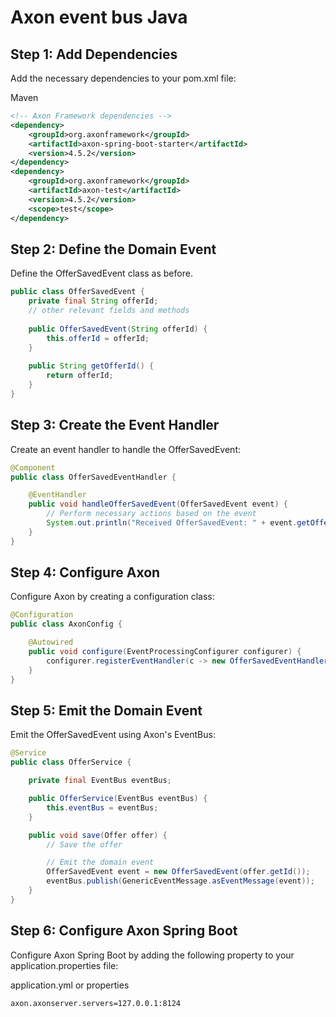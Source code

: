 # Axon event bus Java

## Step 1: Add Dependencies

Add the necessary dependencies to your pom.xml file:

Maven
```pom.xml
<!-- Axon Framework dependencies -->
<dependency>
    <groupId>org.axonframework</groupId>
    <artifactId>axon-spring-boot-starter</artifactId>
    <version>4.5.2</version>
</dependency>
<dependency>
    <groupId>org.axonframework</groupId>
    <artifactId>axon-test</artifactId>
    <version>4.5.2</version>
    <scope>test</scope>
</dependency>
```

## Step 2: Define the Domain Event

Define the OfferSavedEvent class as before.

```java
public class OfferSavedEvent {
    private final String offerId;
    // other relevant fields and methods
    
    public OfferSavedEvent(String offerId) {
        this.offerId = offerId;
    }
    
    public String getOfferId() {
        return offerId;
    }
}
```

## Step 3: Create the Event Handler

Create an event handler to handle the OfferSavedEvent:

```java
@Component
public class OfferSavedEventHandler {

    @EventHandler
    public void handleOfferSavedEvent(OfferSavedEvent event) {
        // Perform necessary actions based on the event
        System.out.println("Received OfferSavedEvent: " + event.getOfferId());
    }
}
```

## Step 4: Configure Axon

Configure Axon by creating a configuration class:

```java
@Configuration
public class AxonConfig {

    @Autowired
    public void configure(EventProcessingConfigurer configurer) {
        configurer.registerEventHandler(c -> new OfferSavedEventHandler());
    }
}
```

## Step 5: Emit the Domain Event

Emit the OfferSavedEvent using Axon's EventBus:

```java
@Service
public class OfferService {

    private final EventBus eventBus;

    public OfferService(EventBus eventBus) {
        this.eventBus = eventBus;
    }

    public void save(Offer offer) {
        // Save the offer

        // Emit the domain event
        OfferSavedEvent event = new OfferSavedEvent(offer.getId());
        eventBus.publish(GenericEventMessage.asEventMessage(event));
    }
}
```

## Step 6: Configure Axon Spring Boot

Configure Axon Spring Boot by adding the following property to your application.properties file:

application.yml or properties
```bash
axon.axonserver.servers=127.0.0.1:8124
```

